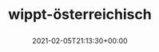 ---
retweeted: false
source: <a href="http://twitter.com/download/android" rel="nofollow">Twitter for Android</a>
entities:
  hashtags: []
  symbols: []
  user_mentions: []
  urls:
  - url: https://t.co/Bvbygchl3W
    expanded_url: https://open.spotify.com/track/32t8UfNbx2BqsxO61OajBC?si=fUULwGMBSAyjV9D2p1RD1A
    display_url: open.spotify.com/track/32t8UfNb…
    indices:
    - '23'
    - '46'
display_text_range:
- '0'
- '46'
favorite_count: '0'
id_str: '1357799535477731331'
truncated: false
retweet_count: '0'
id: '1357799535477731331'
possibly_sensitive: false
created_at: Fri Feb 05 21:13:30 +0000 2021
favorited: false
full_text: "*wippt-österreichisch*"
lang: de
quote_url: https://open.spotify.com/track/32t8UfNbx2BqsxO61OajBC?si=fUULwGMBSAyjV9D2p1RD1A
tags:
- pesos/twitter
date: '2021-02-05T21:13:30+00:00'
src: https://twitter.com/bascht/status/1357799535477731331
original_url: https://twitter.com/bascht/status/1357799535477731331
type: twitter_tweet
text: "*wippt-österreichisch*"
title: 'wippt-österreichisch

  '

---